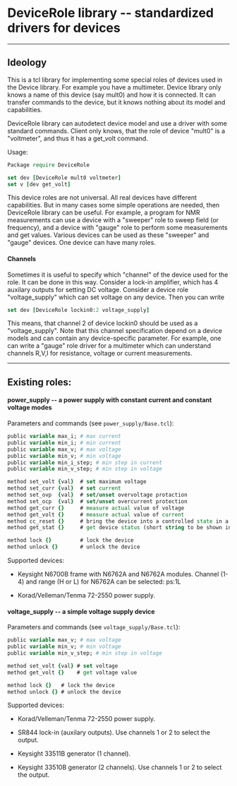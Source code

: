 # DeviceRole library -- standardized drivers for devices
---

## Ideology

This is a tcl library for implementing some special roles of devices used
in the Device library. For example you have a multimeter. Device library
only knows a name of this device (say mult0) and how it is connected. It
can transfer commands to the device, but it knows nothing about its model
and capabilities.

DeviceRole library can autodetect device model and use a driver with some
standard commands. Client only knows, that the role of device "mult0" is
a "voltmeter", and thus it has a get_volt command.

Usage:
```tcl
Package require DeviceRole

set dev [DeviceRole mult0 voltmeter]
set v [dev get_volt]
```

This device roles are not universal. All real devices have different
capabilities. But in many cases some simple operations are needed, then
DeviceRole library can be useful. For example, a program for NMR
measurements can use a device with a "sweeper" role to sweep field (or
frequency), and a device with "gauge" role to perform some measurements
and get values. Various devices can be used as these "sweeper" and
"gauge" devices. One device can have many roles.

#### Channels

Sometimes it is useful to specify which "channel" of the device used
for the role. It can be done in this way. Consider a lock-in amplifier, which
has 4 auxilary outputs for setting DC voltage. Consider a device role
"voltage_supply" which can set voltage on any device. Then you can write
```tcl
set dev [DeviceRole lockin0:2 voltage_supply]
```
This means, that channel 2 of device lockin0 should be used as a
"voltage_supply". Note that this channel specification depend on a device
models and can contain any device-specific parameter. For example, one
can write a "gauge" role driver for a multimeter which can understand
channels R,V,I for resistance, voltage or current measurements.

---
## Existing roles:

#### power_supply -- a power supply with constant current and constant voltage modes

Parameters and commands (see `power_supply/Base.tcl`):

```tcl
public variable max_i; # max current
public variable min_i; # min current
public variable max_v; # max voltage
public variable min_v; # min voltage
public variable min_i_step; # min step in current
public variable min_v_step; # min step in voltage

method set_volt {val}  # set maximum voltage
method set_curr {val}  # set current
method set_ovp  {val}  # set/unset overvoltage protaction
method set_ocp  {val}  # set/unset overcurrent protection
method get_curr {}     # measure actual value of voltage
method get_volt {}     # measure actual value of current
method cc_reset {}     # bring the device into a controlled state in a constant current mode
method get_stat {}     # get device status (short string to be shown in the user)

method lock {}         # lock the device
method unlock {}       # unlock the device
```

Supported devices:

* Keysight N6700B frame with N6762A and N6762A modules. Channel (1-4) and range
(<channel>H or <channel>L) for N6762A can be selected: ps:1L

* Korad/Velleman/Tenma 72-2550 power supply.

#### voltage_supply -- a simple voltage supply device

Parameters and commands (see `voltage_supply/Base.tcl`):
```tcl
public variable max_v; # max voltage
public variable min_v; # min voltage
public variable min_v_step; # min step in voltage

method set_volt {val} # set voltage
method get_volt {}    # get voltage value

method lock {}   # lock the device
method unlock {} # unlock the device
```

Supported devices:

* Korad/Velleman/Tenma 72-2550 power supply.

* SR844 lock-in (auxilary outputs). Use channels 1 or 2 to select the output.

* Keysight 33511B generator (1 channel).

* Keysight 33510B generator (2 channels). Use channels 1 or 2 to select the output.

